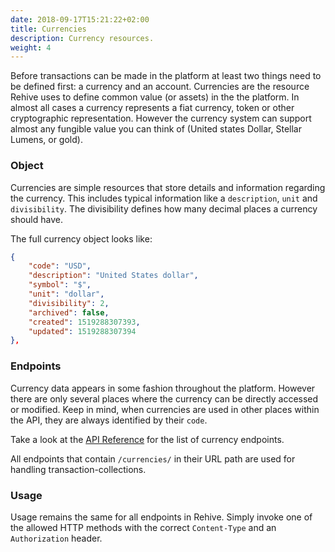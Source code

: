 ```yaml
---
date: 2018-09-17T15:21:22+02:00
title: Currencies
description: Currency resources.
weight: 4
---
```


Before transactions can be made in the platform at least two things need to be defined first: a currency and an account. Currencies are the resource Rehive uses to define common value (or assets) in the the platform. In almost all cases a currency represents a fiat currency, token or other cryptographic representation. However the currency system can support almost any fungible value you can think of (United states Dollar, Stellar Lumens, or gold).

### Object

Currencies are simple resources that store details and information regarding the currency. This includes typical information like a `description`, `unit` and `divisibility`. The divisibility defines how many decimal places a currency should have.

The full currency object looks like:

```json
{
    "code": "USD",
    "description": "United States dollar",
    "symbol": "$",
    "unit": "dollar",
    "divisibility": 2,
    "archived": false,
    "created": 1519288307393,
    "updated": 1519288307394
},
```

### Endpoints

Currency data appears in some fashion throughout the platform. However there are only several places where the currency can be directly accessed or modified. Keep in mind, when currencies are used in other places within the API, they are always identified by their `code`.

Take a look at the [API Reference](https://api.rehive.com/redoc/) for the list of currency endpoints.

All endpoints that contain `/currencies/` in their URL path are used for handling transaction-collections.

### Usage

Usage remains the same for all endpoints in Rehive. Simply invoke one of the allowed HTTP methods with the correct `Content-Type` and an `Authorization` header.